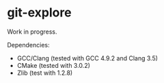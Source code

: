 git-explore
===========

Work in progress.

Dependencies:
- GCC/Clang (tested with GCC 4.9.2 and Clang 3.5)
- CMake (tested with 3.0.2)
- Zlib (test with 1.2.8)
